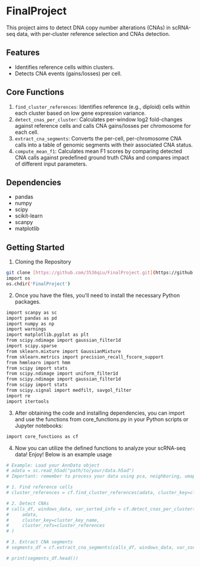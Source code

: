 # FinalProject
This project aims to detect DNA copy number alterations (CNAs) in scRNA-seq data, with per‑cluster reference selection and CNAs detection.
## Features
-   Identifies reference cells within clusters.
-   Detects CNA events (gains/losses) per cell.
## Core Functions
1.  `find_cluster_references`: Identifies reference (e.g., diploid) cells within each cluster based on low gene expression variance.
2.  `detect_cnas_per_cluster`: Calculates per-window log2 fold-changes against reference cells and calls CNA gains/losses per chromosome for each cell.
3.  `extract_cna_segments`: Converts the per-cell, per-chromosome CNA calls into a table of genomic segments with their associated CNA status.
4.  `compute_mean_f1`: Calculates mean F1 scores by comparing detected CNA calls against predefined ground truth CNAs and compares impact of different input parameters.
## Dependencies
-   pandas
-   numpy
-   scipy
-   scikit-learn
-   scanpy
-   matplotlib
## Getting Started

1. Cloning the Repository

```bash
git clone [https://github.com/3536qiu/FinalProject.git](https://github.com/3536qiu/FinalProject.git)
import os
os.chdir('FinalProject')
```
2. Once you have the files, you'll need to install the necessary Python packages.
```bash
import scanpy as sc
import pandas as pd
import numpy as np
import warnings
import matplotlib.pyplot as plt
from scipy.ndimage import gaussian_filter1d
import scipy.sparse
from sklearn.mixture import GaussianMixture
from sklearn.metrics import precision_recall_fscore_support
from hmmlearn import hmm
from scipy import stats
from scipy.ndimage import uniform_filter1d
from scipy.ndimage import gaussian_filter1d
from scipy import stats
from scipy.signal import medfilt, savgol_filter
import re
import itertools
```
3. After obtaining the code and installing dependencies, you can import and use the functions from core_functions.py in your Python scripts or Jupyter notebooks:
```bash
import core_functions as cf
```
4. Now you can utilize the defined functions to analyze your scRNA-seq data! Enjoy! Below is an example usage
```bash
# Example: Load your AnnData object
# adata = sc.read_h5ad("path/to/your/data.h5ad")
# Important: remember to process your data using pca, neighboring, umap and leiden

# 1. Find reference cells
# cluster_references = cf.find_cluster_references(adata, cluster_key=cluster_key_name)

# 2. Detect CNAs
# calls_df, windows_data, var_sorted_info = cf.detect_cnas_per_cluster(
#     adata,
#     cluster_key=cluster_key_name,
#     cluster_refs=cluster_references
# )

# 3. Extract CNA segments
# segments_df = cf.extract_cna_segments(calls_df, windows_data, var_sorted_info)

# print(segments_df.head())
```

